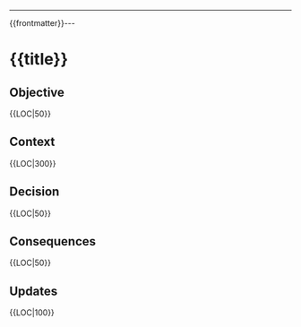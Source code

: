 ---
{{frontmatter}}---

<!-- Keep this record concise and professional. Use short paragraphs. -->

# {{title}}

## Objective
{{LOC|50}}

## Context
{{LOC|300}}

## Decision
{{LOC|50}}

## Consequences
{{LOC|50}}

## Updates
{{LOC|100}}
